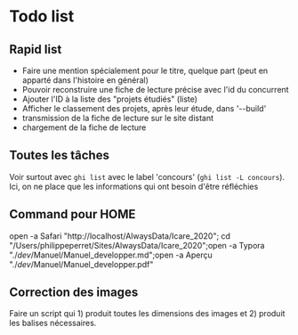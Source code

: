 # Todo list

## Rapid list

* Faire une mention spécialement pour le titre, quelque part (peut en apparté dans l'histoire en général)
* Pouvoir reconstruire une fiche de lecture précise avec l'id du concurrent
* Ajouter l'ID à la liste des "projets étudiés" (liste)
* Afficher le classement des projets, après leur étude, dans '--build'
* transmission de la fiche de lecture sur le site distant
* chargement de la fiche de lecture


## Toutes les tâches

Voir surtout avec `ghi list` avec le label 'concours' (`ghi list -L concours`). Ici, on ne place que les informations qui ont besoin d'être réfléchies

## Command pour HOME

open -a Safari "http://localhost/AlwaysData/Icare_2020"; cd "/Users/philippeperret/Sites/AlwaysData/Icare_2020";open -a Typora "./_dev_/Manuel/Manuel_developper.md";open -a Aperçu "./_dev_/Manuel/Manuel_developper.pdf"

## Correction des images

Faire un script qui 1) produit toutes les dimensions des images et 2) produit les balises nécessaires.
